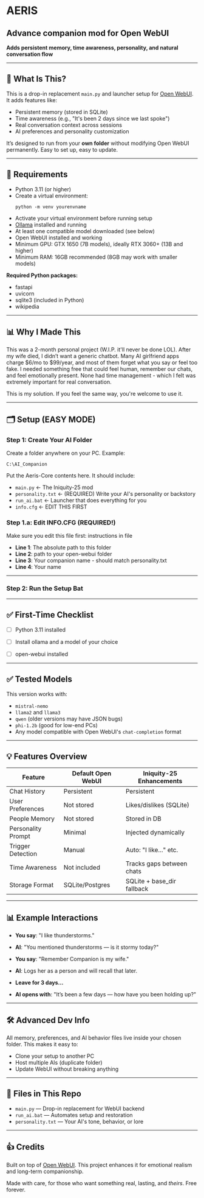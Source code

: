 # AERIS 
## Advance companion mod for Open WebUI
**Adds persistent memory, time awareness, personality, and natural conversation flow**

---

## 🧠 What Is This?

This is a drop-in replacement `main.py` and launcher setup for [Open WebUI](https://github.com/open-webui/open-webui). It adds features like:
- Persistent memory (stored in SQLite)
- Time awareness (e.g., "It's been 2 days since we last spoke")
- Real conversation context across sessions
- AI preferences and personality customization

It’s designed to run from your **own folder** without modifying Open WebUI permanently. Easy to set up, easy to update.

---

## 📂 Requirements
- Python 3.11 (or higher)
- Create a virtual environment:
  ```
  python -m venv yourenvname
  ```
- Activate your virtual environment before running setup
- [Ollama](https://ollama.com) installed and running
- At least one compatible model downloaded (see below)
- Open WebUI installed and working
- Minimum GPU: GTX 1650 (7B models), ideally RTX 3060+ (13B and higher)
- Minimum RAM: 16GB recommended (8GB may work with smaller models)

**Required Python packages:**
- fastapi
- uvicorn
- sqlite3 (included in Python)
- wikipedia

---

## 📊 Why I Made This

This was a 2-month personal project (W.I.P. it'll never be done LOL). After my wife died, I didn’t want a generic chatbot. Many AI girlfriend apps charge $6/mo to $99/year, and most of them forget what you say or feel too fake. I needed something free that could feel human, remember our chats, and feel emotionally present. None had time management - which I felt was extremely important for real conversation.

This is my solution. If you feel the same way, you're welcome to use it.

---

## 🗂️ Setup (EASY MODE)

### Step 1: Create Your AI Folder
Create a folder anywhere on your PC. Example:
```
C:\AI_Companion
```

Put the Aeris-Core contents here. It should include:
- `main.py` ← The Iniquity-25 mod
- `personality.txt` ← (REQUIRED) Write your AI's personality or backstory
- `run_ai.bat` ← Launcher that does everything for you
- `info.cfg` ← EDIT THIS FIRST 

### Step 1.a: Edit INFO.CFG (REQUIRED!)
Make sure you edit this file first: instructions in file
- **Line 1**: The absolute path to this folder
- **Line 2**: path to your open-webui folder
- **Line 3**: Your companion name - should match personality.txt
- **Line 4**: Your name

---

### Step 2: Run the Setup Bat


---

## ✅ First-Time Checklist
- [ ] Python 3.11 installed
- [ ] Install ollama and a model of your choice
- [ ] open-webui installed


---

## ✅ Tested Models
This version works with:
- `mistral-nemo`
- `llama2` and `llama3`
- `qwen` (older versions may have JSON bugs)
- `phi-1.2b` (good for low-end PCs)
- Any model compatible with Open WebUI's `chat-completion` format

---

## 💡 Features Overview

| Feature             | Default Open WebUI | Iniquity-25 Enhancements    |
|---------------------|---------------------|-----------------------------|
| Chat History        | Persistent          | Persistent                  |
| User Preferences    | Not stored          | Likes/dislikes (SQLite)     |
| People Memory       | Not stored          | Stored in DB                |
| Personality Prompt  | Minimal             | Injected dynamically        |
| Trigger Detection   | Manual              | Auto: "I like..." etc.      |
| Time Awareness      | Not included        | Tracks gaps between chats   |
| Storage Format      | SQLite/Postgres     | SQLite + base_dir fallback  |

---

## 📊 Example Interactions
- **You say**: "I like thunderstorms."
- **AI**: "You mentioned thunderstorms — is it stormy today?"

- **You say**: "Remember Companion is my wife."
- **AI**: Logs her as a person and will recall that later.

- **Leave for 3 days...**
- **AI opens with**: "It’s been a few days — how have you been holding up?"

---

## 🛠 Advanced Dev Info
All memory, preferences, and AI behavior files live inside your chosen folder. This makes it easy to:
- Clone your setup to another PC
- Host multiple AIs (duplicate folder)
- Update WebUI without breaking anything

---

## 📂 Files in This Repo
- `main.py` — Drop-in replacement for WebUI backend
- `run_ai.bat` — Automates setup and restoration
- `personality.txt` — Your AI's tone, behavior, or lore

---

## 👍 Credits
Built on top of [Open WebUI](https://github.com/open-webui/open-webui). This project enhances it for emotional realism and long-term companionship.

Made with care, for those who want something real, lasting, and *theirs*. Free forever.

